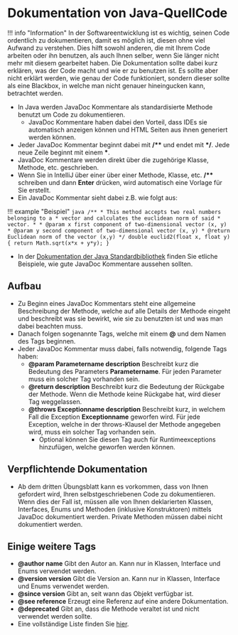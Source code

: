 # Dokumentation von Java-QuellCode

!!! info "Information"
    In der Softwareentwicklung ist es wichtig, seinen Code ordentlich zu dokumentieren, damit es möglich ist, diesen ohne viel Aufwand zu verstehen.
    Dies hilft sowohl anderen, die mit Ihrem Code arbeiten oder ihn benutzen, als auch Ihnen selber, wenn Sie länger nicht mehr mit diesem gearbeitet haben.
    Die Dokumentation sollte dabei kurz erklären, was der Code macht und wie er zu benutzen ist.
    Es sollte aber nicht erklärt werden, wie genau der Code funktioniert, sondern dieser sollte als eine Blackbox, in welche man nicht genauer hineingucken kann, betrachtet werden.

* In Java werden JavaDoc Kommentare als standardisierte Methode benutzt um Code zu dokumentieren.
    * JavaDoc Kommentare haben dabei den Vorteil, dass IDEs sie automatisch anzeigen können und HTML Seiten aus ihnen generiert werden können.
* Jeder JavaDoc Kommentar beginnt dabei mit **/\*\*** und endet mit **\*/**.
  Jede neue Zeile beginnt mit einem **\***.
* JavaDoc Kommentare werden direkt über die zugehörige Klasse, Methode, etc. geschrieben.
* Wenn Sie in IntelliJ über einer über einer Methode, Klasse, etc. **/\*\*** schreiben und dann **Enter** drücken, wird automatisch eine Vorlage für Sie erstellt.
* Ein JavaDoc Kommentar sieht dabei z.B. wie folgt aus:

!!! example "Beispiel"
    ```java
    /**
    * This method accepts two real numbers belonging to a
    * vector and calculates the euclidean norm of said
    * vector.
    *
    * @param x first component of two-dimensional vector (x, y)
    * @param y second component of two-dimensional vector (x, y)
    * @return Euclidean norm of the vector (x,y)
    */
    double euclid2(float x, float y) {
     return Math.sqrt(x*x + y*y);
    }
    ```

* In der [Dokumentation der Java Standardbibliothek] finden Sie etliche Beispiele, wie gute JavaDoc Kommentare aussehen sollten.

## Aufbau

* Zu Beginn eines JavaDoc Kommentars steht eine allgemeine Beschreibung der Methode, welche auf alle Details der Methode eingeht und beschreibt was sie bewirkt, wie sie zu benutzten ist und was man dabei beachten muss.
* Danach folgen sogenannte Tags, welche mit einem **@** und dem Namen des Tags beginnen.
* Jeder JavaDoc Kommentar muss dabei, falls notwendig, folgende Tags haben:
    * **@param Parametername description** Beschreibt kurz die Bedeutung des Parameters **Parametername**.
      Für jeden Parameter muss ein solcher Tag vorhanden sein.
    * **@return description** Beschreibt kurz die Bedeutung der Rückgabe der Methode.
      Wenn die Methode keine Rückgabe hat, wird dieser Tag weggelassen.
    * **@throws Exceptionname description** Beschreibt kurz, in welchem Fall die Exception **Exceptionname** geworfen wird.
      Für jede Exception, welche in der throws-Klausel der Methode angegeben wird, muss ein solcher Tag vorhanden sein.
        * Optional können Sie diesen Tag auch für Runtimeexceptions hinzufügen, welche geworfen werden können.

## Verpflichtende Dokumentation

* Ab dem dritten Übungsblatt kann es vorkommen, dass von Ihnen gefordert wird, Ihren selbstgeschriebenen Code zu dokumentieren.
  Wenn dies der Fall ist, müssen alle von Ihnen deklarierten Klassen, Interfaces, Enums und Methoden (inklusive Konstruktoren) mittels JavaDoc dokumentiert werden.
  Private Methoden müssen dabei nicht dokumentiert werden.

## Einige weitere Tags
* **@author name** Gibt den Autor an.
  Kann nur in Klassen, Interface und Enums verwendet werden.
*  **@version version** Gibt die Version an.
  Kann nur in Klassen, Interface und Enums verwendet werden.
*  **@since version** Gibt an, seit wann das Objekt verfügbar ist.
*  **@see reference** Erzeugt eine Referenz auf eine andere Dokumentation.
*  **@deprecated** Gibt an, dass die Methode veraltet ist und nicht verwendet werden sollte.
*  Eine vollständige Liste finden Sie [hier].

[hier]: https://de.wikipedia.org/wiki/Javadoc#%C3%9Cbersicht_der_Javadoc-Tags
[Dokumentation der Java Standardbibliothek]: https://docs.oracle.com/en/java/javase/17/docs/api/java.base/module-summary.html
